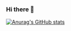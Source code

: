 ### Hi there 👋
[![Anurag's GitHub stats](https://github-readme-stats.vercel.app/api?username=Kamilake)](https://github.com/anuraghazra/github-readme-stats)

<!--
**Kamilake/Kamilake** is a ✨ _special_ ✨ repository because its `README.md` (this file) appears on your GitHub profile.

Here are some ideas to get you started:

- 🔭 I’m currently working on ...
- 🌱 I’m currently learning ...
- 👯 I’m looking to collaborate on ...
- 🤔 I’m looking for help with ...
- 💬 Ask me about ...
- 📫 How to reach me: ...
- 😄 Pronouns: ...
- ⚡ Fun fact: ...
-->
